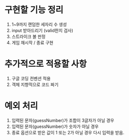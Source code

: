# 구현할 기능 정리
1. 1~9까지 랜덤한 세자리 수 생성
2. input 받아드리기 (valid한지 검사)
3. 스트라이크 볼 판정
4. 게임 재시작 / 종료 구현

# 추가적으로 적용할 사항
1. 구글 코딩 컨벤션 적용
2. 객체 지향적으로 코드 짜기

# 예외 처리
1. 입력된 문자(guessNumber)가 조합이 3글자가 아닐 경우 
2. 입력된 문자(guessNumber)가 숫자가 아닐 경우
3. 종료 옵션으로 받은 값이 1 또는 2가 아닐 경우 다시 입력을 받음.

